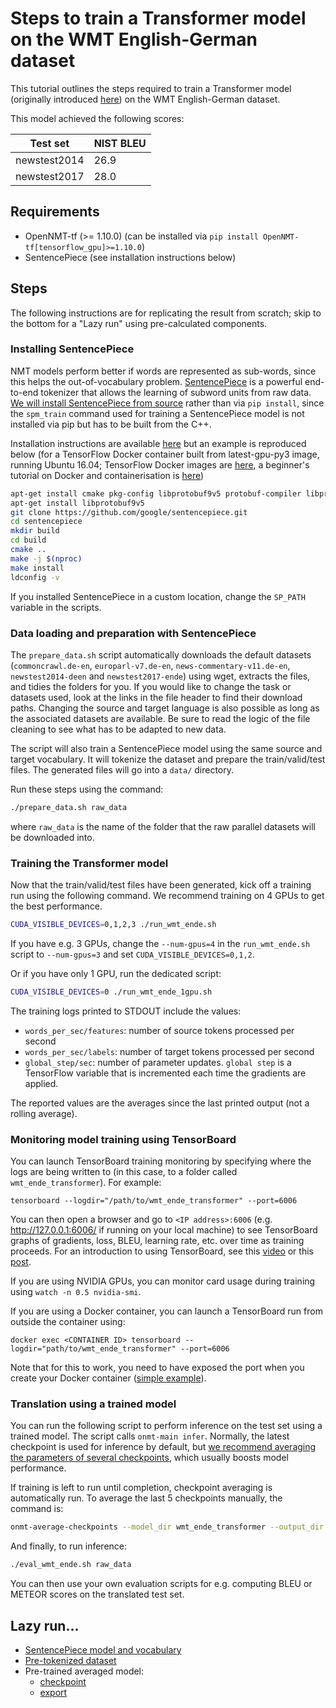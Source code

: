 # Steps to train a Transformer model on the WMT English-German dataset

This tutorial outlines the steps required to train a Transformer model (originally introduced [here](https://arxiv.org/abs/1706.03762)) on the WMT English-German dataset.

This model achieved the following scores:

| Test set | NIST BLEU |
| --- | --- |
| newstest2014 | 26.9 |
| newstest2017 | 28.0 |

## Requirements

+ OpenNMT-tf (>= 1.10.0) (can be installed via `pip install OpenNMT-tf[tensorflow_gpu]>=1.10.0`)
+ SentencePiece (see installation instructions below)

## Steps

The following instructions are for replicating the result from scratch; skip to the bottom for a "Lazy run" using pre-calculated components.

### Installing SentencePiece

NMT models perform better if words are represented as sub-words, since this helps the out-of-vocabulary problem. [SentencePiece](https://arxiv.org/pdf/1808.06226.pdf) is a powerful end-to-end tokenizer that allows the learning of subword units from raw data. [We will install SentencePiece from source](https://github.com/google/sentencepiece#c-from-source) rather than via `pip install`, since the `spm_train` command used for training a SentencePiece model is not installed via pip but has to be built from the C++.

Installation instructions are available [here](https://github.com/google/sentencepiece#c-from-source) but an example is reproduced below (for a TensorFlow Docker container built from latest-gpu-py3 image, running Ubuntu 16.04; TensorFlow Docker images are [here](https://hub.docker.com/r/tensorflow/tensorflow/), a beginner's tutorial on Docker and containerisation is [here](https://docker-curriculum.com/))

```bash
apt-get install cmake pkg-config libprotobuf9v5 protobuf-compiler libprotobuf-dev libgoogle-perftools-dev
apt-get install libprotobuf9v5
git clone https://github.com/google/sentencepiece.git
cd sentencepiece
mkdir build
cd build
cmake ..
make -j $(nproc)
make install
ldconfig -v
```

If you installed SentencePiece in a custom location, change the `SP_PATH` variable in the scripts.


### Data loading and preparation with SentencePiece

The `prepare_data.sh` script automatically downloads the default datasets (`commoncrawl.de-en`, `europarl-v7.de-en`, `news-commentary-v11.de-en`, `newstest2014-deen` and `newstest2017-ende`) using wget, extracts the files, and tidies the folders for you. If you would like to change the task or datasets used, look at the links in the file header to find their download paths. Changing the source and target language is also possible as long as the associated datasets are available. Be sure to read the logic of the file cleaning to see what has to be adapted to new data.

The script will also train a SentencePiece model using the same source and target vocabulary. It will tokenize the dataset and prepare the train/valid/test files. The generated files will go into a `data/` directory.

Run these steps using the command:

```bash
./prepare_data.sh raw_data
```

where `raw_data` is the name of the folder that the raw parallel datasets will be downloaded into.


### Training the Transformer model

Now that the train/valid/test files have been generated, kick off a training run using the following command. We recommend training on 4 GPUs to get the best performance.


```bash
CUDA_VISIBLE_DEVICES=0,1,2,3 ./run_wmt_ende.sh
```

If you have e.g. 3 GPUs, change the `--num-gpus=4` in the `run_wmt_ende.sh` script to `--num-gpus=3` and set `CUDA_VISIBLE_DEVICES=0,1,2`.

Or if you have only 1 GPU, run the dedicated script:

```bash
CUDA_VISIBLE_DEVICES=0 ./run_wmt_ende_1gpu.sh
```

The training logs printed to STDOUT include the values:
+ `words_per_sec/features`: number of source tokens processed per second
+ `words_per_sec/labels`: number of target tokens processed per second
+ `global_step/sec`: number of parameter updates. `global step` is a TensorFlow variable that is incremented each time the gradients are applied.

The reported values are the averages since the last printed output (not a rolling average).

### Monitoring model training using TensorBoard

You can launch TensorBoard training monitoring by specifying where the logs are being written to (in this case, to a folder called `wmt_ende_transformer`). For example:

`tensorboard --logdir="/path/to/wmt_ende_transformer" --port=6006`

You can then open a browser and go to `<IP address>:6006` (e.g. http://127.0.0.1:6006/ if running on your local machine) to see TensorBoard graphs of gradients, loss, BLEU, learning rate, etc. over time as training proceeds. For an introduction to using TensorBoard, see this [video](https://www.youtube.com/watch?v=eBbEDRsCmv4) or this [post](https://www.datacamp.com/community/tutorials/tensorboard-tutorial).

If you are using NVIDIA GPUs, you can monitor card usage during training using `watch -n 0.5 nvidia-smi`.

If you are using a Docker container, you can launch a TensorBoard run from outside the container using:

`docker exec <CONTAINER ID> tensorboard --logdir="path/to/wmt_ende_transformer" --port=6006`

Note that for this to work, you need to have exposed the port when you create your Docker container ([simple example](https://briancaffey.github.io/2017/11/20/using-tensorflow-and-tensor-board-with-docker.html)).

### Translation using a trained model

You can run the following script to perform inference on the test set using a trained model. The script calls `onmt-main infer`. Normally, the latest checkpoint is used for inference by default, but [we recommend averaging the parameters of several checkpoints](http://opennmt.net/OpenNMT-tf/inference.html#checkpoints-averaging), which usually boosts model performance.

If training is left to run until completion, checkpoint averaging is automatically run. To average the last 5 checkpoints manually, the command is:

```bash
onmt-average-checkpoints --model_dir wmt_ende_transformer --output_dir wmt_ende_transformer/avg --max_count 5
```
And finally, to run inference:

```bash
./eval_wmt_ende.sh raw_data
```
You can then use your own evaluation scripts for e.g. computing BLEU or METEOR scores on the translated test set.

## Lazy run...

* [SentencePiece model and vocabulary](https://s3.amazonaws.com/opennmt-trainingdata/wmt_ende_sp_model.tar.gz)
* [Pre-tokenized dataset](https://s3.amazonaws.com/opennmt-trainingdata/wmt_ende_sp.tar.gz)
* Pre-trained averaged model:
  * [checkpoint](https://s3.amazonaws.com/opennmt-models/averaged-ende-ckpt500k.tar.gz)
  * [export](https://s3.amazonaws.com/opennmt-models/averaged-ende-export500k.tar.gz)
